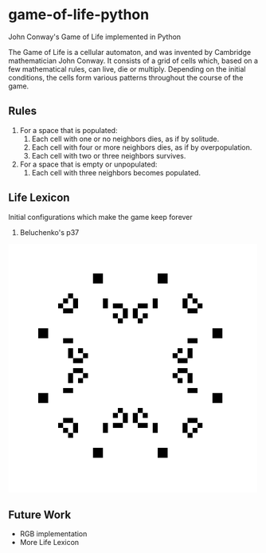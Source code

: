 # game-of-life-python

John Conway's Game of Life implemented in Python

The Game of Life is a cellular automaton, and was invented by Cambridge mathematician John Conway. It consists of a grid of cells which, based on a few mathematical rules, can live, die or multiply. Depending on the initial conditions, the cells form various patterns throughout the course of the game. 

## Rules

1. For a space that is populated:
    1. Each cell with one or no neighbors dies, as if by solitude.
    2. Each cell with four or more neighbors dies, as if by overpopulation.
    3. Each cell with two or three neighbors survives.
2. For a space that is empty or unpopulated:
    1. Each cell with three neighbors becomes populated.

## Life Lexicon

Initial configurations which make the game keep forever

1. Beluchenko's p37

![Beluchenko's p37](game-of-life/game-of-life/beluchenko-p37.gif)

## Future Work

* RGB implementation
* More Life Lexicon
